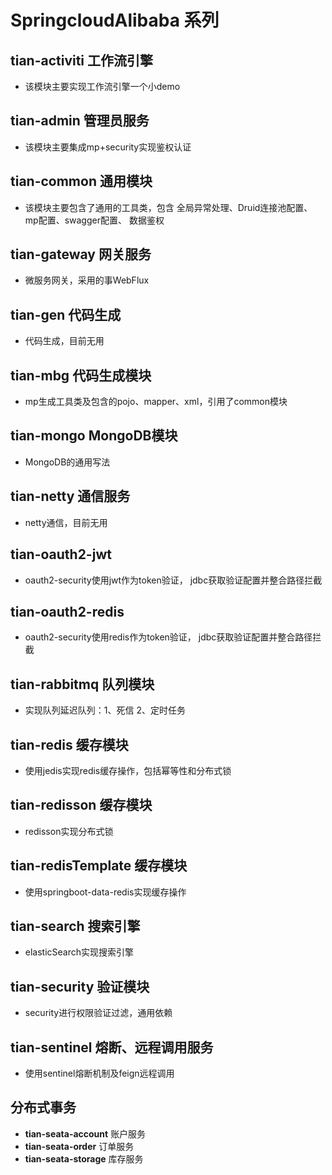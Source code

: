 # SpringcloudAlibaba 系列
## **tian-activiti** 工作流引擎
  - 该模块主要实现工作流引擎一个小demo
## **tian-admin**  管理员服务
  - 该模块主要集成mp+security实现鉴权认证
## **tian-common**  通用模块
  - 该模块主要包含了通用的工具类，包含
  全局异常处理、Druid连接池配置、mp配置、swagger配置、
  数据鉴权
## **tian-gateway**  网关服务
  - 微服务网关，采用的事WebFlux
## **tian-gen**  代码生成
  - 代码生成，目前无用
## **tian-mbg**  代码生成模块
  - mp生成工具类及包含的pojo、mapper、xml，引用了common模块
## **tian-mongo**  MongoDB模块
  - MongoDB的通用写法
## **tian-netty**  通信服务
  - netty通信，目前无用
## **tian-oauth2-jwt**  
  - oauth2-security使用jwt作为token验证，
  jdbc获取验证配置并整合路径拦截
## **tian-oauth2-redis** 
  - oauth2-security使用redis作为token验证，
       jdbc获取验证配置并整合路径拦截
## **tian-rabbitmq**   队列模块
  - 实现队列延迟队列：1、死信  2、定时任务
## **tian-redis**   缓存模块
  - 使用jedis实现redis缓存操作，包括幂等性和分布式锁
## **tian-redisson**  缓存模块
  - redisson实现分布式锁
## **tian-redisTemplate**  缓存模块
  - 使用springboot-data-redis实现缓存操作
## **tian-search**   搜索引擎
  - elasticSearch实现搜索引擎
## **tian-security**   验证模块
  - security进行权限验证过滤，通用依赖
## **tian-sentinel**   熔断、远程调用服务
  - 使用sentinel熔断机制及feign远程调用
## **分布式事务**
- **tian-seata-account**   账户服务
- **tian-seata-order**     订单服务
- **tian-seata-storage**   库存服务